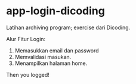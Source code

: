 # app-login-dicoding
Latihan archiving program; exercise dari Dicoding. 

Alur Fitur Login:
1. Memasukkan email dan password
2. Memvalidasi masukan.
3. Menampilkan halaman home.

Then you logged!
